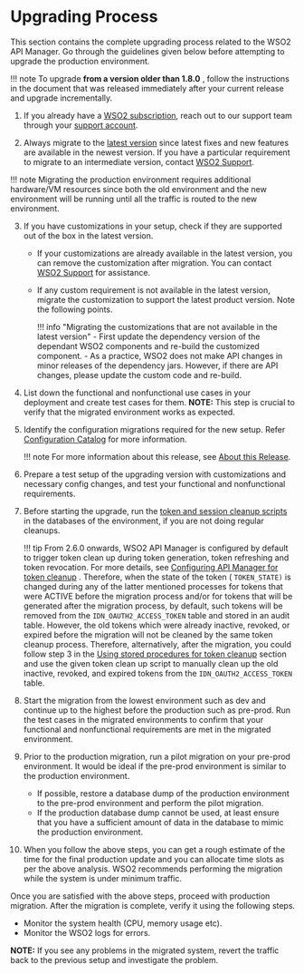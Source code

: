 # Upgrading Process

This section contains the complete upgrading process related to the WSO2 API Manager.
Go through the guidelines given below before attempting to upgrade the production environment.

!!! note
    To upgrade **from a version older than 1.8.0** , follow the instructions in the document that was released immediately after your current release and upgrade incrementally.

1.  If you already have a [WSO2 subscription](https://wso2.com/subscription), reach out to our support team through 
your [support account](https://support.wso2.com/jira/secure/Dashboard.jspa).

2.  Always migrate to the [latest version](https://wso2.com/api-management/) 
    since latest fixes and new features are available in the newest version. If you have a particular 
    requirement to migrate to an intermediate version, contact 
    [WSO2 Support](https://support.wso2.com/jira/secure/Dashboard.jspa).

!!! note
    Migrating the production environment requires additional hardware/VM resources since both the old 
    environment and the new environment will be running until all the traffic is routed to the new 
    environment.    
    
3. If you have customizations in your setup, check if they are supported out of the box in the latest 
version.
    - If your customizations are already available in the latest version, you can remove the 
    customization after migration. You can contact [WSO2 Support](https://support.wso2.com/jira/secure/Dashboard.jspa)
     for assistance.
    - If any custom requirement is not available in the latest version, 
    migrate the customization to support the latest product version. Note the following points.
      
        !!! info "Migrating the customizations that are not available in the latest version"
            - First update the dependency version of the 
            dependant WSO2 components and re-build the customized component.
            - As a practice, WSO2 does not make API changes in minor releases of the dependency jars. However, if 
            there are API changes, please update the custom code and re-build.
                        
4.  List down the functional and nonfunctional use cases in your deployment and create test cases for them. 
**NOTE:** This step is crucial to verify that the migrated environment works as expected.     

6.  Identify the configuration migrations required for the new setup. Refer [Configuration Catalog](../../Reference/ConfigCatalog.md) for more information.

    !!! note
        For more information about this release, see [About this Release](../../GettingStarted/about-this-release.md).
        
6.  Prepare a test setup of the upgrading version with customizations and necessary config changes, and 
test your functional and nonfunctional requirements.

7.  Before starting the upgrade, run the [token and session 
cleanup scripts](../../Administer/ProductAdministration/removing-unused-tokens-from-the-database.md)
 in the databases of the environment, if you are not doing regular cleanups.

    !!! tip
        From 2.6.0 onwards, WSO2 API Manager is configured by default to trigger token clean up during token generation, token refreshing and token revocation. For more details, see [Configuring API Manager for token cleanup](../../Administer/ProductAdministration/removing-unused-tokens-from-the-database.md) . Therefore, when the state of the token ( `TOKEN_STATE)` is changed during any of the latter mentioned processes for tokens that were ACTIVE before the migration process and/or for tokens that will be generated after the migration process, by default, such tokens will be removed from the `IDN_OAUTH2_ACCESS_TOKEN` table and stored in an audit table. However, the old tokens which were already inactive, revoked, or expired before the migration will not be cleaned by the same token cleanup process. Therefore, alternatively, after the migration, you could follow step 3 in the [Using stored procedures for token cleanup](../../Administer/ProductAdministration/removing-unused-tokens-from-the-database.md) section and use the given token clean up script to manually clean up the old inactive, revoked, and expired tokens from the `IDN_OAUTH2_ACCESS_TOKEN` table.

8.  Start the migration from the lowest environment such as dev and continue up to the highest before the production 
such as pre-prod. Run the test cases in the migrated environments to confirm that your functional and nonfunctional 
requirements are met in the migrated environment.

9. Prior to the production migration, run a pilot migration on your pre-prod environment. It would be 
ideal if the pre-prod environment is similar to the production environment.
    +   If possible, restore a database dump of the production environment to the pre-prod environment and 
    perform the pilot migration.
    +   If the production database dump cannot be used, at least ensure that you have a sufficient amount 
    of data in the database to mimic the production environment.
    
10. When you follow the above steps, you can get a rough estimate of the time for the final 
production update and you can allocate time slots as per the above analysis. WSO2 recommends performing the 
migration while the system is under minimum traffic. 

Once you are satisfied with the above steps, proceed with production migration. After the migration is complete, 
verify it using the following steps.
    
+  Monitor the system health (CPU, memory usage etc).
+  Monitor the WSO2 logs for errors.

**NOTE:** If you see any problems in the migrated system, revert the traffic back to the previous setup and 
investigate the problem.
